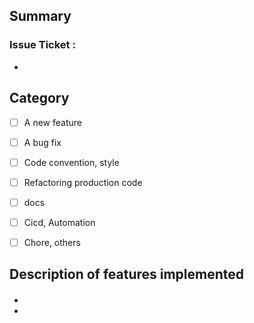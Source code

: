 ## Summary
### Issue Ticket : 
<!-- Write Issue ticket's title here! -->
* 

## Category
- [ ] A new feature
- [ ] A bug fix
- [ ] Code convention, style
- [ ] Refactoring production code
- [ ] docs
- [ ] Cicd, Automation
- [ ] Chore, others


## Description of features implemented

<!-- copy this form -->
#### 
* 
* 

